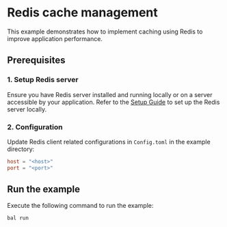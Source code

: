 # Redis cache management

This example demonstrates how to implement caching using Redis to improve application performance.

## Prerequisites

### 1. Setup Redis server

Ensure you have Redis server installed and running locally or on a server accessible by your application.
Refer to the [Setup Guide](https://central.ballerina.io/ballerinax/redis/latest#setup-guide) to set up the Redis server locally.

### 2. Configuration

Update Redis client related configurations in `Config.toml` in the example directory:

```toml
host = "<host>"
port = "<port>"
```

## Run the example

Execute the following command to run the example:

```ballerina
bal run
```
